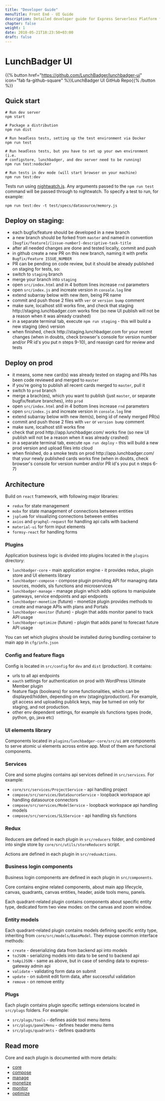 ```yaml
---
title: "Developer Guide"
menuTitle: Front End - UI Guide
description: Detailed developer guide for Express Serverless Platform front end.
chapter: false
weight: 1
date: 2018-05-21T18:23:50+03:00
draft: false
---
```


# LunchBadger UI

{{% button href="https://github.com/LunchBadger/lunchbadger-ui" icon="fab fa-github-square" %}}LunchBadger UI GitHub Repo{{% /button %}}

## Quick start

    # Run dev server
    npm start

    # Package a distribution
    npm run dist

    # Run headless tests, setting up the test environment via Docker
    npm run test

    # Run headless tests, but you have to set up your own environment (i.e.
    # configstore, lunchbadger, and dev server need to be running)
    npm run test:nodocker

    # Run tests in dev mode (will start browser on your machine)
    npm run test:dev

Tests run using [nightwatch.js](http://nightwatchjs.org/). Any arguments passed
to the `npm run test` command will be passed through to nightwatch. To specify
a test to run, for example:

    npm run test:dev -t test/specs/datasource/memory.js

## Deploy on staging:
- each bugfix/feature should be developed in a new branch
- a new branch should be forked from `master` and named in convention `[bugfix/feature]/[issue-number]-descriptive-task-title`
- after all needed changes are done and tested locally, commit and push
- in github create a new PR on this new branch, naming it with prefix `Bugfix/Feature ISSUE_NUMBER`
- PR can be pending on code review, but it should be already published on staging for tests, so:
- switch to `staging` branch
- merge your branch into `staging`
- open `src/index.html` and in 4 bottom lines increase `rnd` parameters
- open `src/index.js` and increate version in `console.log` line
- extend subarray below with new item, being PR name
- commit and push those 2 files with `ver` or `version bump` comment
- make sure, localhost still works fine, and check that staging http://<span></span>staging.lunchbadger.com works fine (so new UI publish will not be a reason when it was already crashed)
- in a separate terminal tab, execute `npm run staging` - this will build a new staging (dev) version
- when finished, check http://<span></span>staging.lunchbadger.com for your recent changes (when in doubts, check browser's console for version number and/or PR id's you put n steps 9-10), and reassign card for review and tests

## Deploy on prod
- it means, some new card(s) was already tested on staging and PRs has been code reviewed and merged to `master`
- if you're going to publish all recent cards merged to `master`, pull it
- switch to `prod` branch
- merge a brach(es), which you want to publish (just `master`, or separate bugfix/feature branches), into `prod`
- open `src/index.html` and in 4 bottom lines increase `rnd` parameters
- open `src/index.js` and increate version in `console.log` line
- extend subarray below with new item(s), being id of newly merged PR(s)
- commit and push those 2 files with `ver` or `version bump` comment
- make sure, localhost still works fine
- check that prod http://<span></span>app.lunchbadger.com/ works fine (so new UI publish will not be a reason when it was already crashed)
- in a separate terminal tab, execute `npm run deploy` - this will build a new prod version and upload files into cloud
- when finished, do a smoke tests on prod http://<span></span>app.lunchbadger.com/ that your newly published cards works fine (when in doubts, check browser's console for version number and/or PR id's you put n steps 6-7)

## Architecture

Build on `react` framework, with following major libraries:
- `redux` for state management
- `mobx` for state management of connections between entities
- `jsplumb` for visualizing connections between entities
- `axios` and `graphql-request` for handling api calls with backend
- `material-ui` for form input elements
- `formsy-react` for handling forms

### Plugins

Application business logic is divided into plugins located in the `plugins` directory:

- `lunchbadger-core` - main application engine - it provides redux, plugin store and UI elements library
- `lunchbadger-compose` - compose plugin providing API for managing data sources, models, sls functions and microservices
- `lunchbadger-manage` - manage plugin which adds options to manipulate gateways, service endpoints and api endpoints
- `lunchbadger-monetize` (future) - monetize plugin provides methods to create and manage APIs with plans and Portals
- `lunchbadger-monitor` (future) - plugin that adds monitor panel to track API usage
- `lunchbadger-optimize` (future) - plugin that adds panel to forecast future API usage

You can set which plugins should be installed during bundling container to main app in `cfg/info.json`

### Config and feature flags

Config is located in `src/config` for `dev` and `dist` (production). It contains:
- urls to all api endpoints
- `oauth` settings for authentication on prod with WordPress Ultimate Member plugin
- feature flags (booleans) for some functionalities, which can be displayed/hidden, depending on env (staging/production). For example, git access and uploading publick keys, may be turned on only for staging, and not production.
- other env dependent settings, for example sls functions types (node, python, go, java etc)

### UI elements library

Components located in `plugins/lunchbadger-core/src/ui` are components to serve atomic ui elements across entire app. Most of them are functional components.

### Services

Core and some plugins contains api services defined in `src/services`. For example:
- `core/src/services/ProjectService` - api handling project
- `compose/src/services/DataSourceService` - loopback workspace api handling datasource connectors
- `compose/src/services/ModelService` - loopback workspace api handling models
- `compose/src/services/SLSService` - api handling sls functions

### Redux

Reducers are defined in each plugin in `src/reducers` folder, and combined into single store by `core/src/utils/storeReducers` script.

Actions are defined in each plugin in `src/reduxActions`.

### Business login components

Business login components are defined in each plugin in `src/components`.

Core contains engine related components, about main app lifecycle, canvas, quadrants, canvas entities, header, aside tools menu, panels.

Each quadrant-related plugin contains components about specific entity type, dedicated form two view modes: on the canvas and zoom window.

### Entity models

Each quadrant-related plugin contains models defining specific entity type, inheriting from `core/src/models/BaseModel`. They expose common interface methods:
- `create` - deserializing data from backend api into models
- `toJSON` - serializing models into data to be send to backend api
- `toApiJSON` - same as above, but in case of sending data to express-gateway admin api
- `validate` - validating form data on submit
- `update` - on submit edit form data, after successful validation
- `remove` - on remove entity

### Plugs

Each plugin contains plugin specific settings extensions located in `src/plugs` folders. For example:
- `src/plugs/tools` - defines aside tool menu items
- `src/plugs/panelMenu` - defines header menu items
- `src/plugs/quadrants` - defines quadrants

## Read more

Core and each plugin is documented with more details:
- [core](https://github.com/LunchBadger/lunchbadger-ui/blob/master/plugins/lunchbadger-core/src/README.md)
- [compose](https://github.com/LunchBadger/lunchbadger-ui/blob/master/plugins/lunchbadger-compose/src/README.md)
- [manage](https://github.com/LunchBadger/lunchbadger-ui/blob/master/plugins/lunchbadger-manage/src/README.md)
- [monetize](https://github.com/LunchBadger/lunchbadger-ui/blob/master/plugins/lunchbadger-monetize/src/README.md)
- [monitor](https://github.com/LunchBadger/lunchbadger-ui/blob/master/plugins/lunchbadger-monitor/src/README.md)
- [optimize](https://github.com/LunchBadger/lunchbadger-ui/blob/master/plugins/lunchbadger-optimize/src/README.md)

